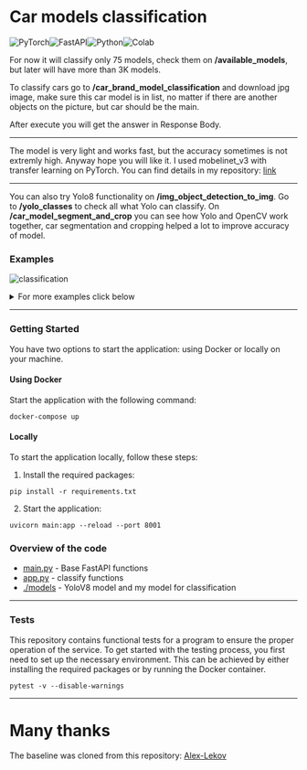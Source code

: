 # Car models classification

![PyTorch](https://img.shields.io/badge/PyTorch-EE4C2C?style=for-the-badge&logo=pytorch&logoColor=white)![FastAPI](https://img.shields.io/badge/FastAPI-005571?style=for-the-badge&logo=fastapi)![Python](https://img.shields.io/badge/python-3670A0?style=for-the-badge&logo=python&logoColor=ffdd54)![Colab](https://img.shields.io/badge/google_colaboratory-F9AB00?style=for-the-badge&logo=google-colab&logoColor=white)

For now it will classify only 75 models, check them on **/available_models**, but later will have more than 3K models.

To classify cars go to **/car_brand_model_classification** and download jpg image, make sure this car model is in list, no matter if there are another objects on the picture, but car should be the main.

After execute you will get the answer in Response Body. 

---

The model is very light and works fast, but the accuracy sometimes is not extremly high. Anyway hope you will like it.
I used mobelinet_v3 with transfer learning on PyTorch.
You can find details in my repository: [link](https://github.com/JuliaBars/cars_model_classification)

---

You can also try Yolo8 functionality on **/img_object_detection_to_img**.
Go to **/yolo_classes** to check all what Yolo can classify.
On **/car_model_segment_and_crop** you can see how Yolo and OpenCV work together, car segmentation and cropping helped a lot to improve accuracy of model.

### Examples
![classification](https://github.com/JuliaBars/JuliaBars/assets/107411145/d3b6e28b-13d1-464c-b5d2-56cec46aaf8e)
<details>
<summary>For more examples click below</summary>
![segment and crop](https://github.com/JuliaBars/JuliaBars/assets/107411145/767247d2-de11-47b4-98bb-ba07443d896b)
![detection](https://github.com/JuliaBars/JuliaBars/assets/107411145/be2d4d31-2e8d-4ba9-a16d-1200344bd7a4)
![2023-07-16_22-33-30](https://github.com/JuliaBars/FastAPI_app_for_car_classification_ML/assets/107411145/a08026d4-5f85-4efa-896a-bd398395c486)
</details>


---
### Getting Started

You have two options to start the application: using Docker or locally on your machine.

#### Using Docker
Start the application with the following command:
```
docker-compose up
```

#### Locally
To start the application locally, follow these steps:

1. Install the required packages:

```
pip install -r requirements.txt
```
2. Start the application:
```
uvicorn main:app --reload --port 8001
```  

### Overview of the code
* [main.py](./main.py) - Base FastAPI functions  
* [app.py](./app.py) - classify functions  
* [./models](./models) - YoloV8 model and my model for classification  

---
### Tests
This repository contains functional tests for a program to ensure the proper operation of the service.
To get started with the testing process, you first need to set up the necessary environment. 
This can be achieved by either installing the required packages or by running the Docker container.
```
pytest -v --disable-warnings
```
---

# Many thanks

The baseline was cloned from this repository: [Alex-Lekov](https://github.com/Alex-Lekov/yolov8-fastapi/blob/main/README.md)
